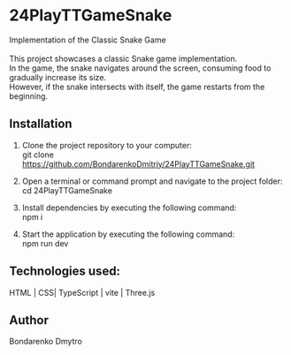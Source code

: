 # 24PlayTTGameSnake
Implementation of the Classic Snake Game
<br>
<br>
This project showcases a classic Snake game implementation.
<br>
In the game, the snake navigates around the screen, consuming food to gradually increase its size.
<br>
However, if the snake intersects with itself, the game restarts from the beginning.

## Installation

1. Clone the project repository to your computer:
    <br>
    git clone https://github.com/BondarenkoDmitriy/24PlayTTGameSnake.git

3. Open a terminal or command prompt and navigate to the project folder:
    <br>
    cd 24PlayTTGameSnake

4. Install dependencies by executing the following command:
    <br>
    npm i

5. Start the application by executing the following command:
    <br>
    npm run dev

## Technologies used:
  HTML | CSS| TypeScript | vite | Three.js

## Author
  Bondarenko Dmytro

